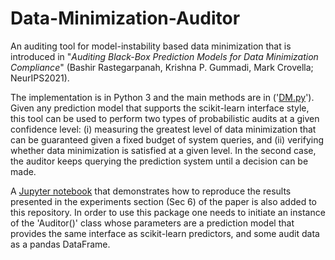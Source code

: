 # Data-Minimization-Auditor 
An auditing tool for model-instability based data minimization that is introduced in "<em>Auditing Black-Box Prediction Models for Data Minimization Compliance</em>" (Bashir Rastegarpanah, Krishna P. Gummadi, Mark Crovella; NeurIPS2021).

The implementation is in Python 3 and the main methods are in ('[DM.py](https://github.com/rastegarpanah/Data-Minimization-Auditor/blob/main/DM.py)'). Given any prediction model that supports the scikit-learn interface style, this tool can be used to perform two types of probabilistic audits at a given confidence level: (i) measuring the greatest level of data minimization that can be guaranteed given a fixed budget of system queries, and (ii) verifying whether data minimization is satisfied at a given level. In the second case, the auditor keeps querying the prediction system until a decision can be made.

A [Jupyter notebook](https://github.com/rastegarpanah/Data-Minimization-Auditor/blob/main/audit_examples.ipynb) that demonstrates how to reproduce the results presented in the experiments section (Sec 6) of the paper is also added to this repository.  In order to use this package one needs to initiate an instance of the 'Auditor()' class whose parameters are a prediction model that provides the same interface as scikit-learn predictors, and some audit data as a pandas DataFrame.
